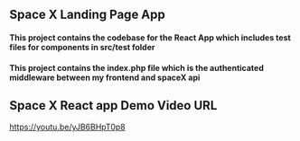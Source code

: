 ## Space X Landing Page App

#### This project contains the codebase for the React App which includes test files for components in src/test folder

#### This project contains the index.php file which is the authenticated middleware between my frontend and spaceX api

## Space X React app Demo Video URL

https://youtu.be/yJB6BHpT0p8
